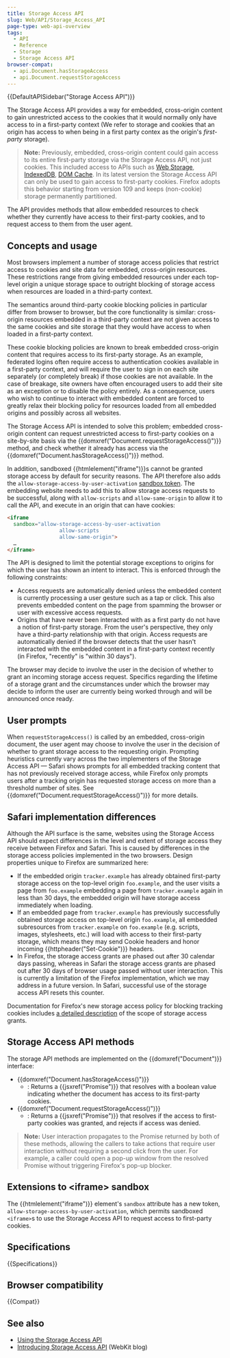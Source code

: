 ```yaml
---
title: Storage Access API
slug: Web/API/Storage_Access_API
page-type: web-api-overview
tags:
  - API
  - Reference
  - Storage
  - Storage Access API
browser-compat:
  - api.Document.hasStorageAccess
  - api.Document.requestStorageAccess
---
```


{{DefaultAPISidebar("Storage Access API")}}

The Storage Access API provides a way for embedded, cross-origin content to gain unrestricted access to the cookies that it would normally only have access to in a first-party context (We refer to storage and cookies that an origin has access to when being in a first party contex as the origin's _first-party_ storage).

> **Note:** Previously, embedded, cross-origin content could gain access to its entire first-party storage via the Storage Access API, not just cookies. This included access to APIs such as [Web Storage](/en-US/docs/Web/API/Web_Storage_API), [IndexedDB](/en-US/docs/Web/API/IndexedDB_API), [DOM Cache](/en-US/docs/Web/API/Cache).
In its latest version the Storage Access API can only be used to gain access to first-party cookies. Firefox adopts this behavior starting from version 109 and keeps (non-cookie) storage permanently partitioned.

The API provides methods that allow embedded resources to check whether they currently have access to their first-party cookies, and to request access to them from the user agent.

## Concepts and usage

Most browsers implement a number of storage access policies that restrict access to cookies and site data for embedded, cross-origin resources. These restrictions range from giving embedded resources under each top-level origin a unique storage space to outright blocking of storage access when resources are loaded in a third-party context.

The semantics around third-party cookie blocking policies in particular differ from browser to browser, but the core functionality is similar: cross-origin resources embedded in a third-party context are not given access to the same cookies and site storage that they would have access to when loaded in a first-party context.

These cookie blocking policies are known to break embedded cross-origin content that requires access to its first-party storage. As an example, federated logins often require access to authentication cookies available in a first-party context, and will require the user to sign in on each site separately (or completely break) if those cookies are not available. In the case of breakage, site owners have often encouraged users to add their site as an exception or to disable the policy entirely. As a consequence, users who wish to continue to interact with embedded content are forced to greatly relax their blocking policy for resources loaded from all embedded origins and possibly across all websites.

The Storage Access API is intended to solve this problem; embedded cross-origin content can request unrestricted access to first-party cookies on a site-by-site basis via the {{domxref("Document.requestStorageAccess()")}} method, and check whether it already has access via the {{domxref("Document.hasStorageAccess()")}} method.

In addition, sandboxed {{htmlelement("iframe")}}s cannot be granted storage access by default for security reasons. The API therefore also adds the `allow-storage-access-by-user-activation` [sandbox token](/en-US/docs/Web/HTML/Element/iframe#attr-sandbox). The embedding website needs to add this to allow storage access requests to be successful, along with `allow-scripts` and `allow-same-origin` to allow it to call the API, and execute in an origin that can have cookies:

```html
<iframe
  sandbox="allow-storage-access-by-user-activation
                 allow-scripts
                 allow-same-origin">
  …
</iframe>
```

The API is designed to limit the potential storage exceptions to origins for which the user has shown an intent to interact. This is enforced through the following constraints:

- Access requests are automatically denied unless the embedded content is currently processing a user gesture such as a tap or click. This also prevents embedded content on the page from spamming the browser or user with excessive access requests.
- Origins that have never been interacted with as a first party do not have a notion of first-party storage. From the user's perspective, they only have a third-party relationship with that origin. Access requests are automatically denied if the browser detects that the user hasn't interacted with the embedded content in a first-party context recently (in Firefox, "recently" is "within 30 days").

The browser may decide to involve the user in the decision of whether to grant an incoming storage access request. Specifics regarding the lifetime of a storage grant and the circumstances under which the browser may decide to inform the user are currently being worked through and will be announced once ready.

## User prompts

When `requestStorageAccess()` is called by an embedded, cross-origin document, the user agent may choose to involve the user in the decision of whether to grant storage access to the requesting origin. Prompting heuristics currently vary across the two implementers of the Storage Access API — Safari shows prompts for all embedded tracking content that has not previously received storage access, while Firefox only prompts users after a tracking origin has requested storage access on more than a threshold number of sites. See {{domxref("Document.requestStorageAccess()")}} for more details.

## Safari implementation differences

Although the API surface is the same, websites using the Storage Access API should expect differences in the level and extent of storage access they receive between Firefox and Safari. This is caused by differences in the storage access policies implemented in the two browsers. Design properties unique to Firefox are summarized here:

- If the embedded origin `tracker.example` has already obtained first-party storage access on the top-level origin `foo.example`, and the user visits a page from `foo.example` embedding a page from `tracker.example` again in less than 30 days, the embedded origin will have storage access immediately when loading.
- If an embedded page from `tracker.example` has previously successfully obtained storage access on top-level origin `foo.example`, all embedded subresources from `tracker.example` on `foo.example` (e.g. scripts, images, stylesheets, etc.) will load with access to their first-party storage, which means they may send Cookie headers and honor incoming {{httpheader("Set-Cookie")}} headers.
- In Firefox, the storage access grants are phased out after 30 calendar days passing, whereas in Safari the storage access grants are phased out after 30 days of browser usage passed without user interaction. This is currently a limitation of the Firefox implementation, which we may address in a future version. In Safari, successful use of the storage access API resets this counter.

Documentation for Firefox's new storage access policy for blocking tracking cookies includes [a detailed description](/en-US/docs/Web/Privacy/Storage_Access_Policy#storage_access_grants) of the scope of storage access grants.

## Storage Access API methods

The storage API methods are implemented on the {{domxref("Document")}} interface:

- {{domxref("Document.hasStorageAccess()")}}
  - : Returns a {{jsxref("Promise")}} that resolves with a boolean value indicating whether the document has access to its first-party cookies.
- {{domxref("Document.requestStorageAccess()")}}
  - : Returns a {{jsxref("Promise")}} that resolves if the access to first-party cookies was granted, and rejects if access was denied.

> **Note:** User interaction propagates to the Promise returned by both of these methods, allowing the callers to take actions that require user interaction without requiring a second click from the user. For example, a caller could open a pop-up window from the resolved Promise without triggering Firefox's pop-up blocker.

## Extensions to \<iframe> sandbox

The {{htmlelement("iframe")}} element's `sandbox` attribute has a new token, `allow-storage-access-by-user-activation`, which permits sandboxed `<iframe>`s to use the Storage Access API to request access to first-party cookies.

## Specifications

{{Specifications}}

## Browser compatibility

{{Compat}}

## See also

- [Using the Storage Access API](/en-US/docs/Web/API/Storage_Access_API/Using)
- [Introducing Storage Access API](https://webkit.org/blog/8124/introducing-storage-access-api/) (WebKit blog)
